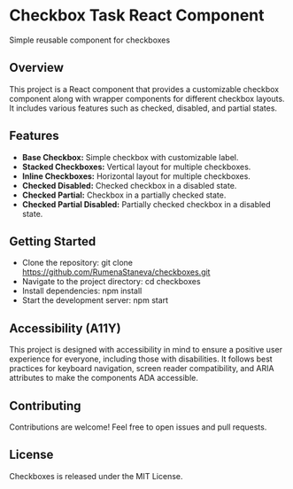 # Checkbox Task React Component

Simple reusable component for checkboxes

## Overview

This project is a React component that provides a customizable checkbox component along with wrapper components for different checkbox layouts. It includes various features such as checked, disabled, and partial states.

## Features

- **Base Checkbox:** Simple checkbox with customizable label.
- **Stacked Checkboxes:** Vertical layout for multiple checkboxes.
- **Inline Checkboxes:** Horizontal layout for multiple checkboxes.
- **Checked Disabled:** Checked checkbox in a disabled state.
- **Checked Partial:** Checkbox in a partially checked state.
- **Checked Partial Disabled:** Partially checked checkbox in a disabled state.

## Getting Started

- Clone the repository: git clone <https://github.com/RumenaStaneva/checkboxes.git>
- Navigate to the project directory: cd checkboxes
- Install dependencies: npm install
- Start the development server: npm start

## Accessibility (A11Y)

This project is designed with accessibility in mind to ensure a positive user experience for everyone, including those with disabilities. It follows best practices for keyboard navigation, screen reader compatibility, and ARIA attributes to make the components ADA accessible.

## Contributing

Contributions are welcome! Feel free to open issues and pull requests.

## License

Checkboxes is released under the MIT License.
